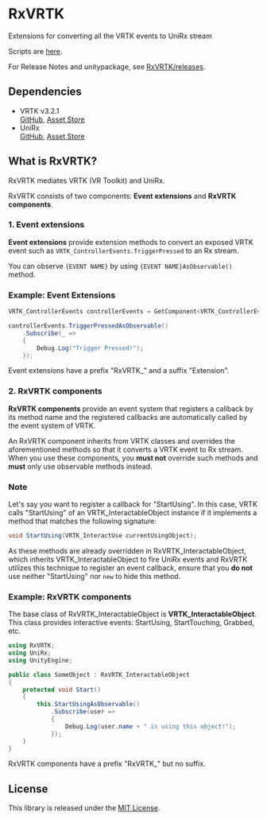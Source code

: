 # RxVRTK

Extensions for converting all the VRTK events to UniRx stream


Scripts are [here](https://github.com/0V/RxVRTK/tree/master/Assets/RxVRTK/Scripts).  

For Release Notes and unitypackage, see [RxVRTK/releases](https://github.com/0V/RxVRTK/releases).

## Dependencies
* VRTK v3.2.1  
[GitHub](https://github.com/thestonefox/VRTK),  [Asset Store](https://assetstore.unity.com/packages/tools/vrtk-virtual-reality-toolkit-vr-toolkit-64131)
* UniRx  
[GitHub](https://github.com/neuecc/UniRx),  [Asset Store](https://assetstore.unity.com/packages/tools/integration/unirx-reactive-extensions-for-unity-17276)


## What is RxVRTK?

RxVRTK mediates VRTK (VR Toolkit) and UniRx.  

RxVRTK consists of two components: **Event extensions** and **RxVRTK components**.

### 1. Event extensions
**Event extensions** provide extension methods to convert an exposed VRTK event such as ```VRTK_ControllerEvents.TriggerPressed``` to an Rx stream.

You can observe ```{EVENT NAME}``` by using ```{EVENT NAME}AsObservable()``` method.


### Example: Event Extensions

``` csharp
VRTK_ControllerEvents controllerEvents = GetComponent<VRTK_ControllerEvents>();

controllerEvents.TriggerPressedAsObservable()
    .Subscribe(_ =>
    {
        Debug.Log("Trigger Pressed!");
    });

```

Event extensions have a prefix "RxVRTK_" and a suffix "Extension".

  
### 2. RxVRTK components

**RxVRTK components** provide an event system that registers a callback by its method name and the registered callbacks are automatically called by the event system of VRTK.

An RxVRTK component inherits from VRTK classes and overrides the aforementioned methods so that it converts a VRTK event to Rx stream. When you use these components, you **must not** override such methods and **must** only use observable methods instead.


### Note

Let's say you want to register a callback for "StartUsing". In this case, VRTK calls "StartUsing" of an VRTK_InteractableObject instance if it implements a method that matches the following signature:

```csharp
void StartUsing(VRTK_InteractUse currentUsingObject);
```

As these methods are already overridden in RxVRTK_InteractableObject, which inherits VRTK_InteractableObject to fire UniRx events and RxVRTK utilizes this technique to register an event callback, ensure that you **do not** use neither "StartUsing" nor `new` to hide this method.


### Example: RxVRTK components
The base class of RxVRTK_InteractableObject is **VRTK_InteractableObject**. This class provides interactive events: StartUsing, StartTouching, Grabbed,  etc.

``` csharp
using RxVRTK;
using UniRx;
using UnityEngine;

public class SomeObject : RxVRTK_InteractableObject
{
    protected void Start()
    {
        this.StartUsingAsObservable()
            .Subscribe(user =>
            {
                Debug.Log(user.name + " is using this object!");
            });
    }
}

```


RxVRTK components have a prefix "RxVRTK_" but no suffix.


## License
This library is released under the [MIT License](https://github.com/0V/RxVRTK/blob/master/LICENSE).
